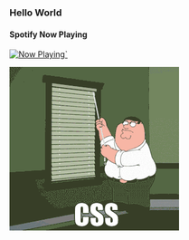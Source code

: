 ### Hello World

#### Spotify Now Playing
<a href="https://now-playing-profile-git-master.1393925530.vercel.app/now-playing?open">
  <img src="https://now-playing-profile-git-master.1393925530.vercel.app/now-playing" width="256" height="64" alt="Now Playing">`
</a>

![CSS](css.gif "CSS")

